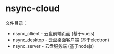 # nsync-cloud

文件目录：

* nsync_cllient - 云盘前端页面 (基于vuejs)
* nsync_desktop - 云盘桌面客户端 (基于electron)
* nsync_server - 云盘服务端 (基于nodejs)